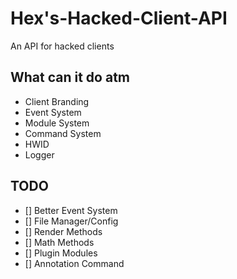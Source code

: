 # Hex's-Hacked-Client-API
An API for hacked clients

## What can it do atm

- Client Branding
- Event System
- Module System
- Command System
- HWID
- Logger

## TODO

- [] Better Event System
- [] File Manager/Config
- [] Render Methods
- [] Math Methods
- [] Plugin Modules 
- [] Annotation Command

